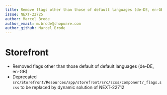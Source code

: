 ```yaml
---
title: Remove flags other than those of default languages (de-DE, en-GB)
issue: NEXT-22725
author: Marcel Brode
author_email: m.brode@shopware.com
author_github: Marcel Brode
---
```

# Storefront
* Removed flags other than those default of default languages (de-DE, en-GB)
* Deprecated `src/Storefront/Resources/app/storefront/src/scss/component/_flags.scss` to be replaced by dynamic solution of NEXT-22712
